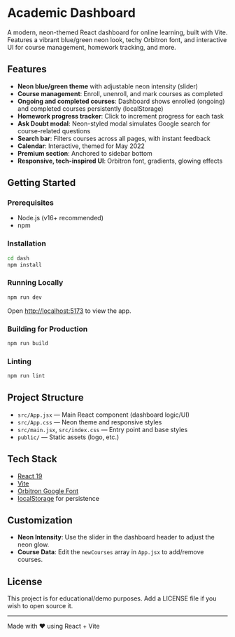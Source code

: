 # Academic Dashboard

A modern, neon-themed React dashboard for online learning, built with Vite. Features a vibrant blue/green neon look, techy Orbitron font, and interactive UI for course management, homework tracking, and more.

## Features

- **Neon blue/green theme** with adjustable neon intensity (slider)
- **Course management**: Enroll, unenroll, and mark courses as completed
- **Ongoing and completed courses**: Dashboard shows enrolled (ongoing) and completed courses persistently (localStorage)
- **Homework progress tracker**: Click to increment progress for each task
- **Ask Doubt modal**: Neon-styled modal simulates Google search for course-related questions
- **Search bar**: Filters courses across all pages, with instant feedback
- **Calendar**: Interactive, themed for May 2022
- **Premium section**: Anchored to sidebar bottom
- **Responsive, tech-inspired UI**: Orbitron font, gradients, glowing effects


## Getting Started

### Prerequisites

- Node.js (v16+ recommended)
- npm

### Installation

```bash
cd dash
npm install
```

### Running Locally

```bash
npm run dev
```

Open [http://localhost:5173](http://localhost:5173) to view the app.

### Building for Production

```bash
npm run build
```

### Linting

```bash
npm run lint
```

## Project Structure

- `src/App.jsx` — Main React component (dashboard logic/UI)
- `src/App.css` — Neon theme and responsive styles
- `src/main.jsx`, `src/index.css` — Entry point and base styles
- `public/` — Static assets (logo, etc.)

## Tech Stack

- [React 19](https://react.dev/)
- [Vite](https://vitejs.dev/)
- [Orbitron Google Font](https://fonts.google.com/specimen/Orbitron)
- [localStorage](https://developer.mozilla.org/en-US/docs/Web/API/Window/localStorage) for persistence

## Customization

- **Neon Intensity**: Use the slider in the dashboard header to adjust the neon glow.
- **Course Data**: Edit the `newCourses` array in `App.jsx` to add/remove courses.

## License

This project is for educational/demo purposes. Add a LICENSE file if you wish to open source it.

---

Made with ❤️ using React + Vite
